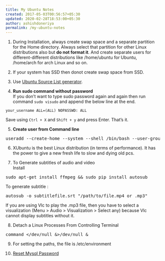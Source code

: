 ```yaml
---
title: My Ubuntu Notes
created: 2017-05-03T00:56:57+05:30
updated: 2020-02-28T18:53:00+05:30
author: ashishdoneriya
permalink: /my-ubuntu-notes
---
```

1. During Installation, always create swap space and a separate partition for the Home directory. Always select that partition for other Linux distributions also but **do not format it**. And create separate users for different-different distributions like /home/ubuntu for Ubuntu, /home/arch for arch Linux and so on.

2. If your system has SSD then donot create swap space from SSD.

3. Use <a href="https://repogen.simplylinux.ch/" target="_blank" rel="nofollow noopener noreferrer">Ubuntu Source List generator</a>.

4. **Run sudo command without password**  
If you don&#8217;t want to type sudo password again and again then run command `sudo visudo` and append the below line at the end.

<pre class="language-bash"><code>your_username ALL=(ALL) NOPASSWD: ALL</code></pre>

Save using `Ctrl + X` and `Shift + y` and press Enter. That&#8217;s it.

5. **Create user from Command line**

<pre>useradd --create-home --system --shell /bin/bash --user-group your_username</pre>

6. XUbuntu is the best Linux distribution (in terms of performance). It has the power to give a new fresh life to slow and dying old pcs.

7. To Generate subtitles of audio and video  
Install

<pre>sudo apt-get install ffmpeg && sudo pip install autosub</pre>

To generate subtitle :

<pre>autosub -o subtitlefile.srt "/path/to/file.mp4 or .mp3"</pre>

If you are using Vlc to play the .mp3 file, then you have to select a visualization (Menu > Audio > Visualization > Select any) because Vlc cannot display subtitles without it.

8. Detach a Linux Processes From Controlling Terminal

<pre>command &lt;/dev/null &&gt;/dev/null &</pre>

9. For setting the paths, the file is /etc/environment

10. <a href="https://devanswers.co/how-to-reset-mysql-root-password-ubuntu/" rel="noopener noreferrer" target="_blank">Reset Mysql Password</a>
